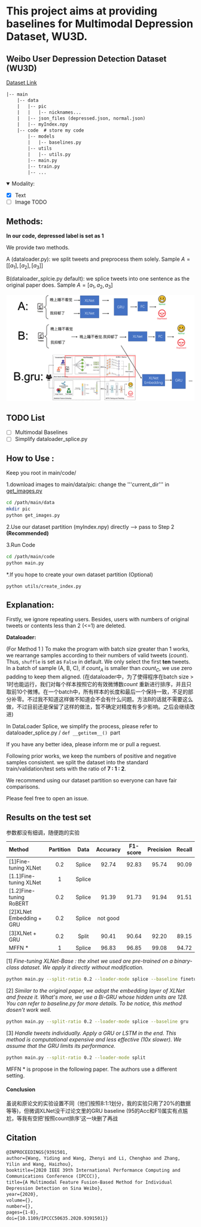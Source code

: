 # This project aims at providing baselines for Multimodal Depression Dataset, WU3D.

## Weibo User Depression Detection Dataset (WU3D)
[Dataset Link](https://github.com/aidenwang9867/Weibo-User-Depession-Detection-Dataset)
```
|-- main
    |-- data
    |   |-- pic
    |   |   |-- nicknames...
    |   |-- json_files (depressed.json, normal.json)
    |   |-- myIndex.npy
    |-- code  # store my code
        |-- models
        |   |-- baselines.py
        |-- utils
        |   |-- utils.py
        |-- main.py
        |-- train.py
        |-- ...
```
<details open>
<summary>Modality:</summary>

- [x] Text
- [ ] Image TODO
</details>


## Methods:

**In our code, depressed label is set as 1**

We provide two methods. 

A (dataloader.py): we split tweets and preprocess them solely. Sample $A = [[a_1], [a_2], [a_3]]$ 

B(dataloader_splcie.py default): we splice tweets into one sentence as the original paper does. Sample $A = [a_1, a_2, a_3]$

![image](pic/methods.png)

## TODO List
- [ ] Multimodal Baselines
- [ ] Simplify dataloader_splice.py

## How to Use :

Keep you root in main/code/

1.download images to main/data/pic: change the '''current_dir''' in [get_images.py](data/get_images.py)

```bash
cd /path/main/data
mkdir pic
python get_images.py
```

2.Use our dataset partition (myIndex.npy) directly --> pass to Step 2 **(Recommended)**


3.Run Code

```bash
cd /path/main/code
python main.py
```

*.If you hope to create your own dataset partition (Optional) 

```bash
python utils/create_index.py
```

## Explanation:
Firstly, we ignore repeating users. Besides, users with numbers of original tweets or contents less than 2 (<=1) are deleted. 

**Dataloader:** 

(For Method 1 ) To make the program with batch size greater than 1 works, we rearrange samples according to their numbers of valid tweets ($count$). Thus, ```shuffle``` is set as ```False``` in default. We only select the first **ten** tweets. In a batch of sample (A, B, C), if $count_A$ is smaller than $count_C$, we use zero padding to keep them aligned. (在dataloader中，为了使得程序在batch size > 1时也能运行，我们对每个样本按照它的有效微博数$count$ 重新进行排序，并且只取前10个微博。在一个batch中，所有样本的长度和最后一个保持一致，不足的部分补零。不过我不知道这样做不知道会不会有什么问题。方法B的话就不需要这么做，不过目前还是保留了这样的做法，暂不确定对精度有多少影响。之后会继续改进)

In DataLoader Splice, we simplify the process, please refer to dataloader_splice.py / ```def __getitem__() ```part

If you have any better idea, please inform me or pull a reguest. 

Following prior works, we keep the numbers of positive and negative samples consistent. we split the dataset into the standard train/validation/test sets with the ratio of **7 : 1 : 2**. 

We recommend using our dataset partition so everyone can have fair comparisons.

Please feel free to open an issue.

## Results on the test set
参数都没有细调，随便跑的实验

| Method | Partition | Data | Accuracy | F1-score | Precision | Recall |
|:---|:---:|:---:|:---:|:---:|:---:| :---: |
|[1]Fine-tuning XLNet | 0.2 | Splice | 92.74 | 92.83 | 95.74 | 90.09 |
|[1.1]Fine-tuning XLNet | 1 | Splice |  |  |  |  |
|[1.2]Fine-tuning RoBERT | 0.2 | Splice | 91.39 | 91.73 | 91.94 | 91.51 |
|[2]XLNet Embedding + GRU | 0.2 | Splice | not good |  |  | |
|[3]XLNet + GRU | 0.2 | Split | 90.41 | 90.64 | 92.20 | 89.15 |
|MFFN * | 1 | Splice | 96.83 | 96.85 | 99.08 | 94.72 |

[1] *Fine-tuning XLNet-Base : the xlnet we used are pre-trained on a binary-class dataset. We apply it directly without modification.*
```bash
python main.py --split-ratio 0.2 --loader-mode splice --baseline finetune
```

[2] *Similar to the original paper, we adopt the embedding layer of XLNet and freeze it. What's more, we use a Bi-GRU whose hidden units are 128. You can refer to baseline.py for more details. To be notice, this method dosen't work well.*

```bash
python main.py --split-ratio 0.2 --loader-mode splice --baseline gru
```

[3] *Handle tweets individually. Apply a GRU or LSTM in the end. This method is computational expensive and less effective (10x slower). We assume that the GRU limits its performance.*

```bash
python main.py --split-ratio 0.2 --loader-mode split
```

MFFN \* is propose in the following paper. The authors use a different setting.

#### Conclusion

虽说和原论文的实验设置不同（他们按照8:1:1划分，我的实验只用了20%的数据等等)，但微调XLNet没干过论文里的GRU baseline (95的Acc和F1)属实有点尴尬，等我有空把'按照count排序'这一块删了再战

## Citation

```
@INPROCEEDINGS{9391501,
author={Wang, Yiding and Wang, Zhenyi and Li, Chenghao and Zhang, Yilin and Wang, Haizhou},
booktitle={2020 IEEE 39th International Performance Computing and Communications Conference (IPCCC)}, 
title={A Multimodal Feature Fusion-Based Method for Individual Depression Detection on Sina Weibo}, 
year={2020},
volume={},
number={},
pages={1-8},
doi={10.1109/IPCCC50635.2020.9391501}}
```
